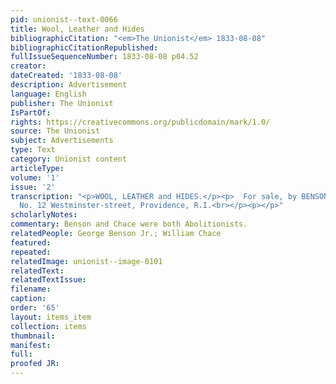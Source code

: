 ```yaml
---
pid: unionist--text-0066
title: Wool, Leather and Hides
bibliographicCitation: "<em>The Unionist</em> 1833-08-08"
bibliographicCitationRepublished: 
fullIssueSequenceNumber: 1833-08-08 p04.52
creator: 
dateCreated: '1833-08-08'
description: Advertisement
language: English
publisher: The Unionist
IsPartOf: 
rights: https://creativecommons.org/publicdomain/mark/1.0/
source: The Unionist
subject: Advertisements
type: Text
category: Unionist content
articleType: 
volume: '1'
issue: '2'
transcription: "<p>WOOL, LEATHER and HIDES.</p><p>  For sale, by BENSON &amp; CHACE,
  No. 12 Westminster-street, Providence, R.I.<br></p><p></p>"
scholarlyNotes: 
commentary: Benson and Chace were both Abolitionists.
relatedPeople: George Benson Jr.; William Chace
featured: 
repeated: 
relatedImage: unionist--image-0101
relatedText: 
relatedTextIssue: 
filename: 
caption: 
order: '65'
layout: items_item
collection: items
thumbnail: 
manifest: 
full: 
proofed JR: 
---
```

